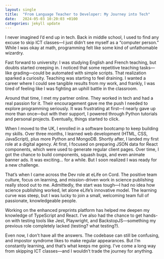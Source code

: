 ```yaml
---
layout: single
title:  "From Language Teacher to Developer: My Journey into Tech"
date:   2024-05-03 10:20:03 +0100
categories: jekyll update
---
```


I never imagined I’d end up in tech. Back in middle school, I used to find any excuse to skip ICT classes—I just didn’t see myself as a “computer person.” While I was okay at math, programming felt like some kind of unfathomable wizardry.

Fast forward to university: I was studying English and French teaching, but doubts started creeping in. I noticed that some repetitive teaching tasks—like grading—could be automated with simple scripts. That realization sparked a curiosity. Teaching was starting to feel draining. I wanted a career where I could see tangible results from my work, and frankly, I was tired of feeling like I was fighting an uphill battle in the classroom.

Around that time, I met my partner online. They worked in tech and had a real passion for it. Their encouragement gave me the push I needed to explore programming seriously. It was frustrating at first—I nearly gave up more than once—but with their support, I powered through Python tutorials and personal projects. Eventually, things started to click.

When I moved to the UK, I enrolled in a software bootcamp to keep building my skills. Over three months, I learned web development (HTML, CSS, JavaScript), plus more Python and MongoDB. Shortly after, I landed my first role at a digital agency. At first, I focused on preparing JSON data for React components, which were used to generate regular client pages. Over time, I got the chance to build components, squash bugs, and even animate banner ads. It was exciting… for a while. But I soon realized I was ready for a new challenge.

That’s when I came across the Dev role at eLife on Cord. The positive team culture, focus on learning, and mission-driven work in science publishing really stood out to me. Admittedly, the start was tough—I had no idea how science publishing worked, let alone eLife’s innovative model. The learning curve was steep, but I was lucky to join a small, welcoming team full of passionate, knowledgeable people.

Working on the enhanced preprints platform has helped me deepen my knowledge of TypeScript and React. I’ve also had the chance to get hands-on with testing tools like Jest, Playwright, and BackstopJS—something my previous role completely lacked (testing? what testing?).

Even now, I don’t have all the answers. The codebase can still be confusing, and impostor syndrome likes to make regular appearances. But I’m constantly learning, and that’s what keeps me going. I’ve come a long way from skipping ICT classes—and I wouldn’t trade the journey for anything.
